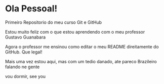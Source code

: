 # Ola Pessoal!
 Primeiro Repositorio do meu curso Git e GitHub

Estou muito feliz com o que estou aprendendo com o meu professor Gustavo Guanabara

Agora o professor me ensinou como editar o meu README direitamente do GitHub. Que legal!

Mais uma vez estou aqui, mas com um tedio danado, ate pareco Brazileiro falando ne gente

vou dormir, see you
